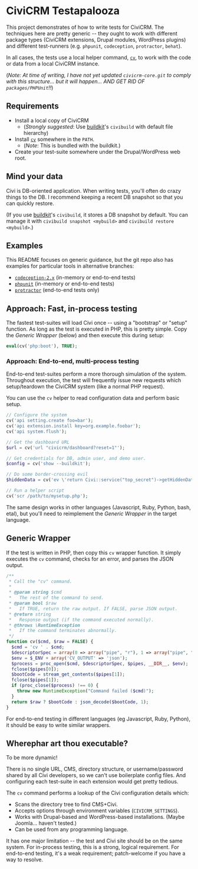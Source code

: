 # CiviCRM Testapalooza

This project demonstrates of how to write tests for CiviCRM.  The techniques here are pretty
generic -- they ought to work with different package types (CiviCRM extensions, Drupal modules,
WordPress plugins) and different test-runners (e.g.  `phpunit`, `codeception`, `protractor`,
`behat`).

In all cases, the tests use a local helper command, [`cv`](https://github.com/civicrm/cv), to work
with the code or data from a local CiviCRM instance.

(*Note: At time of writing, I have not yet updated `civicrm-core.git` to comply with this
structure...  but it will happen... AND GET RID OF `packages/PHPUnit`!!*)

## Requirements

 * Install a local copy of CiviCRM
   * (*Strongly suggested*: Use [buildkit](https://github.com/civicrm/civicrm-buildkit/)'s `civibuild` with default file hierarchy)
 * Install [`cv`](https://github.com/civicrm/cv) somewhere in the `PATH`.
   * (*Note*: This is bundled with the buildkit.)
 * Create your test-suite somewhere under the Drupal/WordPress web root.

## Mind your data

Civi is DB-oriented application.  When writing tests, you'll often do crazy things to the DB.  I
recommend keeping a recent DB snapshot so that you can quickly restore.

(If you use [buildkit](https://github.com/civicrm/civicrm-buildkit/)'s `civibuild`, it stores a
DB snapshot by default.  You can manage it with `civibuild snapshot <mybuild>` and `civibuild
restore <mybuild>`.)

## Examples

This README focuses on generic guidance, but the git repo also has examples for particular tools in
alternative branches:

 * [`codeception-2.x`](https://github.com/civicrm/org.civicrm.testapalooza/tree/codeception-2.x) (in-memory or end-to-end tests)
 * [`phpunit`](https://github.com/civicrm/org.civicrm.testapalooza/tree/phpunit) (in-memory or end-to-end tests)
 * [`protractor`](https://github.com/civicrm/org.civicrm.testapalooza/tree/protractor) (end-to-end tests only)

## Approach: Fast, in-process testing

The fastest test-suites will load Civi once -- using a "bootstrap" or "setup" function.  As long as
the test is executed in PHP, this is pretty simple.  Copy the *Generic Wrapper* (below) and
then execute this during setup:

```php
eval(cv('php:boot'), TRUE);
```

### Approach: End-to-end, multi-process testing

End-to-end test-suites perform a more thorough simulation of the system.  Throughout execution, the
test will frequently issue new requests which setup/teardown the CiviCRM system (like a normal PHP
request).

You can use the `cv` helper to read configuration data and perform basic setup.

```php
// Configure the system
cv('api setting.create foo=bar');
cv('api extension.install key=org.example.foobar');
cv('api system.flush');

// Get the dashboard URL
$url = cv('url "civicrm/dashboard?reset=1"');

// Get credentials for DB, admin user, and demo user.
$config = cv('show --buildkit');

// Do some border-crossing evil
$hiddenData = cv('ev \'return Civi::service("top_secret")->getHiddenData();\'');

// Run a helper script
cv('scr /path/to/mysetup.php');
```

The same design works in other languages (Javascript, Ruby, Python, bash, etal), but you'll need to
reimplement the *Generic Wrapper* in the target language.

## Generic Wrapper

If the test is written in PHP, then copy this `cv` wrapper function.  It simply executes the `cv`
command, checks for an error, and parses the JSON output.

```php
/**
 * Call the "cv" command.
 *
 * @param string $cmd
 *   The rest of the command to send.
 * @param bool $raw
 *   If TRUE, return the raw output. If FALSE, parse JSON output.
 * @return string
 *   Response output (if the command executed normally).
 * @throws \RuntimeException
 *   If the command terminates abnormally.
 */
function cv($cmd, $raw = FALSE) {
  $cmd = 'cv ' . $cmd;
  $descriptorSpec = array(0 => array("pipe", "r"), 1 => array("pipe", "w"), 2 => STDERR);
  $env = $_ENV + array('CV_OUTPUT' => 'json');
  $process = proc_open($cmd, $descriptorSpec, $pipes, __DIR__, $env);
  fclose($pipes[0]);
  $bootCode = stream_get_contents($pipes[1]);
  fclose($pipes[1]);
  if (proc_close($process) !== 0) {
    throw new RuntimeException("Command failed ($cmd)");
  }
  return $raw ? $bootCode : json_decode($bootCode, 1);
}
```

For end-to-end testing in different languages (eg Javascript, Ruby, Python), it should be easy to
write similar wrappers.

## Wherephar art thou executable?

To be more dynamic!

There is no single URL, CMS, directory structure, or username/password shared by all Civi
developers, so we can't use boilerplate config files.  And configuring each test-suite in each
extension would get pretty tedious.

The `cv` command performs a lookup of the Civi configuration details which:

 * Scans the directory tree to find CMS+Civi.
 * Accepts options through environment variables (`CIVICRM_SETTINGS`).
 * Works with Drupal-based and WordPress-based installations. (Maybe Joomla... haven't tested.)
 * Can be used from any programming language.

It has one major limitation -- the test and Civi site should be on the same system.  For in-process
testing, this is a strong, logical requirement.  For end-to-end testing, it's a weak requirement;
patch-welcome if you have a way to resolve.

